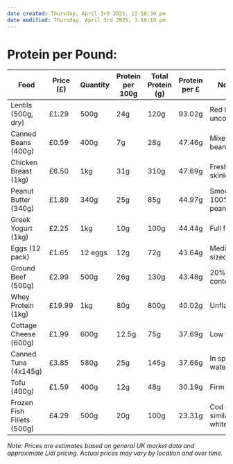 ```yaml
---
date created: Thursday, April 3rd 2025, 12:58:30 pm
date modified: Thursday, April 3rd 2025, 1:16:18 pm
---
```


# Protein per Pound:

|Food|Price (£)|Quantity|Protein per 100g|Total Protein (g)|Protein per £|Notes|
|---|---|---|---|---|---|---|
|Lentils (500g, dry)|£1.29|500g|24g|120g|93.02g|Red lentils, uncooked|
|Canned Beans (400g)|£0.59|400g|7g|28g|47.46g|Mixed beans|
|Chicken Breast (1kg)|£6.50|1kg|31g|310g|47.69g|Fresh, skinless|
|Peanut Butter (340g)|£1.89|340g|25g|85g|44.97g|Smooth, 100% peanuts|
|Greek Yogurt (1kg)|£2.25|1kg|10g|100g|44.44g|Full fat|
|Eggs (12 pack)|£1.65|12 eggs|12g|72g|43.64g|Medium-sized eggs|
|Ground Beef (500g)|£2.99|500g|26g|130g|43.48g|20% fat content|
|Whey Protein (1kg)|£19.99|1kg|80g|800g|40.02g|Unflavored|
|Cottage Cheese (600g)|£1.99|600g|12.5g|75g|37.69g|Low fat|
|Canned Tuna (4x145g)|£3.85|580g|25g|145g|37.66g|In spring water|
|Tofu (400g)|£1.59|400g|12g|48g|30.19g|Firm|
|Frozen Fish Fillets (500g)|£4.29|500g|20g|100g|23.31g|Cod or similar white fish|

_Note: Prices are estimates based on general UK market data and approximate Lidl pricing. Actual prices may vary by location and over time._
